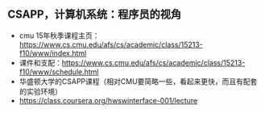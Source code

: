 ## CSAPP，计算机系统：程序员的视角
* cmu 15年秋季课程主页： https://www.cs.cmu.edu/afs/cs/academic/class/15213-f10/www/index.html
 * 课件和支配：https://www.cs.cmu.edu/afs/cs/academic/class/15213-f10/www/schedule.html
* 华盛顿大学的CSAPP课程（相对CMU要简略一些，看起来更快，而且有配套的实验环境）
 * https://class.coursera.org/hwswinterface-001/lecture
